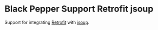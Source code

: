 Black Pepper Support Retrofit jsoup
===================================

Support for integrating [Retrofit](http://square.github.io/retrofit/) with [jsoup](http://jsoup.org/).
